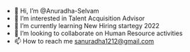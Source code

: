 - 👋 Hi, I’m @Anuradha-Selvam
- 👀 I’m interested in Talent Acquisition Advisor
- 🌱 I’m currently learning New Hiring startegy 2022
- 💞️ I’m looking to collaborate on Human Resource activities
- 📫 How to reach me sanuradha1212@gmail.com

<!---
Anuradha-Selvam/Anuradha-Selvam is a ✨ special ✨ repository because its `README.md` (this file) appears on your GitHub profile.
You can click the Preview link to take a look at your changes.
--->
